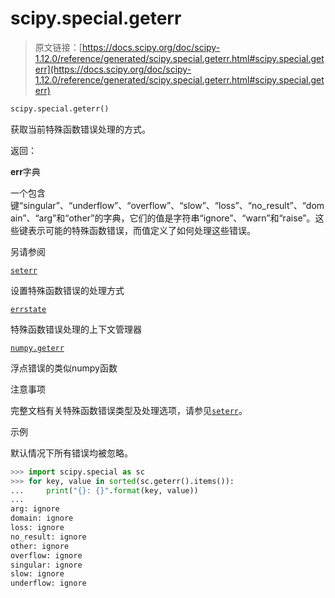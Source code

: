 # scipy.special.geterr

> 原文链接：[https://docs.scipy.org/doc/scipy-1.12.0/reference/generated/scipy.special.geterr.html#scipy.special.geterr](https://docs.scipy.org/doc/scipy-1.12.0/reference/generated/scipy.special.geterr.html#scipy.special.geterr)

```py
scipy.special.geterr()
```

获取当前特殊函数错误处理的方式。

返回：

**err**字典

一个包含键“singular”、“underflow”、“overflow”、“slow”、“loss”、“no_result”、“domain”、“arg”和“other”的字典，它们的值是字符串“ignore”、“warn”和“raise”。这些键表示可能的特殊函数错误，而值定义了如何处理这些错误。

另请参阅

[`seterr`](scipy.special.seterr.html#scipy.special.seterr "scipy.special.seterr")

设置特殊函数错误的处理方式

[`errstate`](scipy.special.errstate.html#scipy.special.errstate "scipy.special.errstate")

特殊函数错误处理的上下文管理器

[`numpy.geterr`](https://numpy.org/devdocs/reference/generated/numpy.geterr.html#numpy.geterr "(在 NumPy v2.0.dev0)")

浮点错误的类似numpy函数

注意事项

完整文档有关特殊函数错误类型及处理选项，请参见[`seterr`](scipy.special.seterr.html#scipy.special.seterr "scipy.special.seterr")。

示例

默认情况下所有错误均被忽略。

```py
>>> import scipy.special as sc
>>> for key, value in sorted(sc.geterr().items()):
...     print("{}: {}".format(key, value))
...
arg: ignore
domain: ignore
loss: ignore
no_result: ignore
other: ignore
overflow: ignore
singular: ignore
slow: ignore
underflow: ignore 
```
